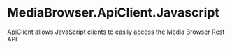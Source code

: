 MediaBrowser.ApiClient.Javascript
=================================

ApiClient allows JavaScript clients to easily access the Media Browser Rest API

